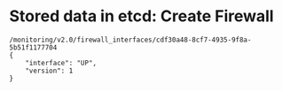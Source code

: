 # Stored data in etcd: Create Firewall

```
/monitoring/v2.0/firewall_interfaces/cdf30a48-8cf7-4935-9f8a-5b51f1177704
{
    "interface": "UP", 
    "version": 1
}
```
